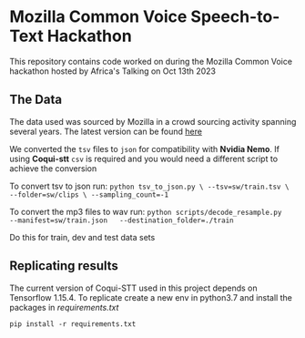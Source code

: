 # Mozilla Common Voice Speech-to-Text Hackathon
This repository contains code worked on during the Mozilla Common Voice hackathon hosted by Africa's Talking on Oct 13th 2023

## The Data
The data used was sourced by Mozilla in a crowd sourcing activity spanning several years. The latest version can be found [here](https://commonvoice.mozilla.org/en/datasets)

We converted the `tsv` files to `json` for compatibility with **Nvidia Nemo**. If using **Coqui-stt** `csv` is required and you would need a different script to achieve the conversion

To convert tsv to json run:
`python tsv_to_json.py \ --tsv=sw/train.tsv \ --folder=sw/clips \ --sampling_count=-1`

To convert the mp3 files to wav run:
`python scripts/decode_resample.py   --manifest=sw/train.json   --destination_folder=./train`

Do this for train, dev and test data sets
## Replicating results

The current version of Coqui-STT used in this project depends on Tensorflow 1.15.4. To replicate create a new env in python3.7 and install the packages in *requirements.txt*

`pip install -r requirements.txt`

